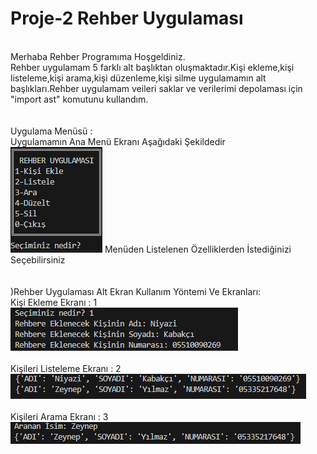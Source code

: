 # Proje-2 Rehber Uygulaması
<br>
Merhaba Rehber Programıma Hoşgeldiniz.
<br>
Rehber uygulamam 5 farklı alt başlıktan oluşmaktadır.Kişi ekleme,kişi listeleme,kişi arama,kişi düzenleme,kişi silme uygulamamın alt başlıkları.Rehber uygulamam veileri saklar ve verilerimi depolaması için "import ast" komutunu kullandım.
<br>
<br>
<br>
Uygulama Menüsü :
<br>
Uygulamamın Ana Menü Ekranı Aşağıdaki Şekildedir
<br>
<img src="Menü Seçenekl Ekranı.png" alt="Örnek Resim"/>
Menüden Listelenen Özelliklerden İstediğinizi Seçebilirsiniz
<br>
<br>
<br>
)Rehber Uygulaması Alt Ekran Kullanım Yöntemi Ve Ekranları:
<br>
Kişi Ekleme Ekranı  :  1 
<br>
<img src="Rehber Ekleme Seçeneği Ekranı.png" alt="Örnek Resim"/>
<br>
<br>
Kişileri Listeleme Ekranı : 2
<br>
<img src="Kişi Listeleme Ekranı.png" alt="Örnek Resim"/>
<br>
<br>
Kişileri Arama Ekranı : 3
<br>
<img src="Kişi Arama Ekranı.png" alt="Örnek Resim"/>